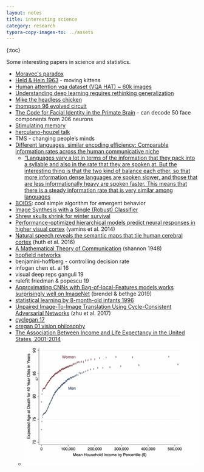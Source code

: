 ```yaml
---
layout: notes
title: interesting science
category: research
typora-copy-images-to: ../assets
---
```


{:toc}

Some interesting papers in science and statistics.

- [Moravec's paradox](https://en.wikipedia.org/wiki/Moravec%27s_paradox)
- [Held & Hein 1963](https://marom.net.technion.ac.il/files/2016/07/Held-1963.pdf) - moving kittens
- [Human attention vqa dataset (VQA HAT) ~ 60k images](https://computing.ece.vt.edu/~abhshkdz/vqa-hat/)
- [Understanding deep learning requires rethinking generalization](https://arxiv.org/abs/1611.03530)
- [Mike the headless chicken](https://en.wikipedia.org/wiki/Mike_the_Headless_Chicken)
- [thompson 96 evolved circuit](https://link.springer.com/chapter/10.1007/3-540-63173-9_61)
- [The Code for Facial Identity in the Primate Brain](https://www.sciencedirect.com/science/article/pii/S009286741730538X) - can decode 50 face components from 206 neurons
- [Stimulating memory](https://www.wired.com/story/ml-brain-boost/)
- [herculano-houzel talk](http://www.suzanaherculanohouzel.com/lab) 
- TMS - changing people’s minds
- [Different languages, similar encoding efficiency: Comparable information rates across the human communicative niche](https://advances.sciencemag.org/content/5/9/eaaw2594)
  - [“Languages vary a lot in terms of the information that they pack into a syllable and also in the rate that they are spoken at. But the interesting thing is that the two kind of balance each other, so that more information dense languages are spoken slower, and those that are less informationally heavy are spoken faster. This means that there is a steady information rate that is very similar among languages](https://www.technologynetworks.com/neuroscience/news/different-tongue-same-information-17-language-study-reveals-how-we-all-communicate-at-a-similar-323584?fbclid=IwAR2pZfXqaaQbSkOpiXt6x8Uqj_fX2iwxsPp-f7CJaYSZ0Nrm_slez58_Epc)
- [BOIDS](https://en.wikipedia.org/wiki/Boids): cool simple algorithm for emergent behavior
- [Image Synthesis with a Single (Robust) Classifier](https://papers.nips.cc/paper/8409-image-synthesis-with-a-single-robust-classifier.pdf)
- [Shrew skulls shrink for winter survival](https://www.nature.com/news/shrew-skulls-shrink-for-winter-survival-1.22874)
- [Performance-optimized hierarchical models predict neural responses in higher visual cortex](https://www.pnas.org/content/111/23/8619) (yamins et al. 2014)
- [Natural speech reveals the semantic maps that tile human cerebral cortex](https://www.nature.com/articles/nature17637) (huth et al. 2016)
- [A Mathematical Theory of Communication](https://onlinelibrary.wiley.com/doi/10.1002/j.1538-7305.1948.tb01338.x) (shannon 1948)
- [hopfield networks](https://en.wikipedia.org/wiki/Hopfield_network)
- benjamini-hoffberg - controlling decision rate
- infogan chen et. al 16
- visual deep reps ganguli 19
- rulefit friedman & popescu 19
- [Approximating CNNs with Bag-of-local-Features models works surprisingly well on ImageNet](https://arxiv.org/abs/1904.00760) (brendel & bethge 2019)
- [statistical learning by 8-month-old infants 1996](http://science.sciencemag.org/content/274/5294/1926)
- [Unpaired Image-To-Image Translation Using Cycle-Consistent Adversarial Networks](http://openaccess.thecvf.com/content_iccv_2017/html/Zhu_Unpaired_Image-To-Image_Translation_ICCV_2017_paper.html) (zhu et al. 2017)
- [cyclegan 17](http://openaccess.thecvf.com/content_iccv_2017/html/Zhu_Unpaired_Image-To-Image_Translation_ICCV_2017_paper.html)
- [oregan 01 vision philosophy](https://www.cambridge.org/core/journals/behavioral-and-brain-sciences/article/sensorimotor-account-of-vision-and-visual-consciousness/BA1638CB7389102A12B336CE687EC270)
- [The Association Between Income and Life Expectancy in the United States, 2001-2014](https://jamanetwork.com/journals/jama/article-abstract/2513561)
  - ![income_vs_lifespan](../assets/income_vs_lifespan-2221629.png)